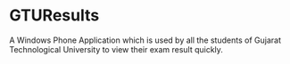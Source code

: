 # GTUResults
A Windows Phone Application which is used by all the students of Gujarat Technological University to view their exam result quickly.
